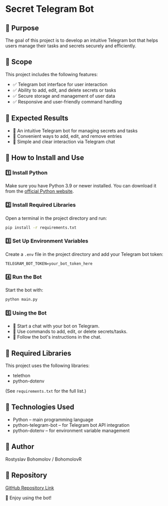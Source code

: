 # Secret Telegram Bot

## 📌 Purpose

The goal of this project is to develop an intuitive Telegram bot that helps users manage their tasks and secrets securely and efficiently.

## 📌 Scope

This project includes the following features:
- ✅ Telegram bot interface for user interaction
- ✅ Ability to add, edit, and delete secrets or tasks
- ✅ Secure storage and management of user data
- ✅ Responsive and user-friendly command handling

## 📌 Expected Results

- 🔹 An intuitive Telegram bot for managing secrets and tasks
- 🔹 Convenient ways to add, edit, and remove entries
- 🔹 Simple and clear interaction via Telegram chat

## 📌 How to Install and Use

### 1️⃣ Install Python

Make sure you have Python 3.9 or newer installed. You can download it from the [official Python website](https://www.python.org/downloads/).

### 2️⃣ Install Required Libraries

Open a terminal in the project directory and run:

```bash
pip install -r requirements.txt
```

### 3️⃣ Set Up Environment Variables

Create a `.env` file in the project directory and add your Telegram bot token:

```
TELEGRAM_BOT_TOKEN=your_bot_token_here
```

### 4️⃣ Run the Bot

Start the bot with:

```bash
python main.py
```

### 5️⃣ Using the Bot

- 🔹 Start a chat with your bot on Telegram.
- 🔹 Use commands to add, edit, or delete secrets/tasks.
- 🔹 Follow the bot's instructions in the chat.

## 📌 Required Libraries

This project uses the following libraries:
- telethon
- python-dotenv

(See `requirements.txt` for the full list.)

## 📌 Technologies Used

- Python – main programming language
- python-telegram-bot – for Telegram bot API integration
- python-dotenv – for environment variable management

## 📌 Author

Rostyslav Bohomolov / BohomolovR

## 📌 Repository

[GitHub Repository Link](https://github.com/BohomolovR/Business_bot_telegram)

🚀 Enjoy using the bot!
